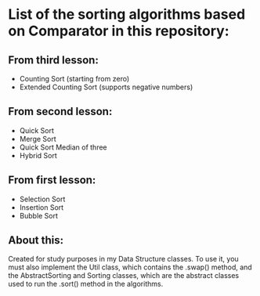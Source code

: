 # List of the sorting algorithms based on Comparator in this repository:

## From third lesson:
- Counting Sort (starting from zero)
- Extended Counting Sort (supports negative numbers)

## From second lesson:
- Quick Sort
- Merge Sort
- Quick Sort Median of three
- Hybrid Sort

## From first lesson:
- Selection Sort
- Insertion Sort
- Bubble Sort

## About this: 
Created for study purposes in my Data Structure classes. To use it, you must also implement the Util
class, which contains the .swap() method, and the AbstractSorting and Sorting classes, which are the
abstract classes used to run the .sort() method in the algorithms.
